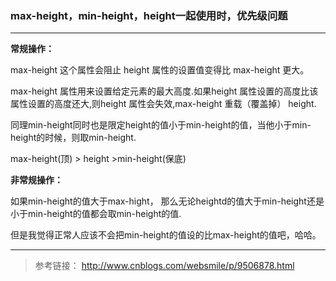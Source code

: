 ### max-height，min-height，height一起使用时，优先级问题

---
**常规操作：**

max-height 这个属性会阻止 height 属性的设置值变得比 max-height 更大。

max-height 属性用来设置给定元素的最大高度.如果height 属性设置的高度比该属性设置的高度还大,则height 属性会失效,max-height 重载（覆盖掉） height.

同理min-height同时也是限定height的值小于min-height的值，当他小于min-height的时候，则取min-height.

max-height(顶) > height  >min-height(保底)

**非常规操作：**

如果min-height的值大于max-hight， 那么无论heightd的值大于min-height还是小于min-height的值都会取min-height的值.

但是我觉得正常人应该不会把min-height的值设的比max-height的值吧，哈哈。

---
> 参考链接：
http://www.cnblogs.com/websmile/p/9506878.html
